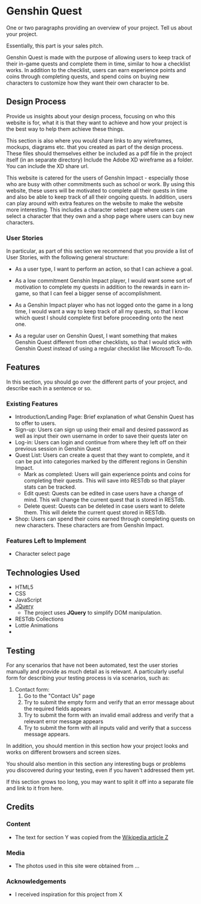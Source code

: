 # Genshin Quest

One or two paragraphs providing an overview of your project. Tell us about your project.

Essentially, this part is your sales pitch.

Genshin Quest is made with the purpose of allowing users to keep track of their in-game quests and complete them in time, similar to how a checklist works. In addition to the checklist, users can earn experience points and coins through completing quests, and spend coins on buying new characters to customize how they want their own character to be.
 
## Design Process

Provide us insights about your design process, focusing on who this website is for, what it is that they want to achieve and how your project is the best way to help them achieve these things.

This section is also where you would share links to any wireframes, mockups, diagrams etc. that you created as part of the design process. 
These files should themselves either be included as a pdf file in the project itself (in an separate directory)
Include the Adobe XD wireframe as a folder. You can include the XD share url. 

This website is catered for the users of Genshin Impact - especially those who are busy with other commitments such as school or work. By using this website, these users will be motivated to complete all their quests in time and also be able to keep track of all their ongoing quests. In addition, users can play around with extra features on the website to make the website more interesting. This includes a character select page where users can select a character that they own and a shop page where users can buy new characters.

### User Stories
In particular, as part of this section we recommend that you provide a list of User Stories, with the following general structure:
- As a user type, I want to perform an action, so that I can achieve a goal.

- As a low commitment Genshin Impact player, I would want some sort of motivation to complete my quests in addition to the rewards in earn in-game, so that I can feel a bigger sense of accomplishment.
- As a Genshin Impact player who has not logged onto the game in a long time, I would want a way to keep track of all my quests, so that I know which quest I should complete first before proceeding onto the next one.
- As a regular user on Genshin Quest, I want something that makes Genshin Quest different from other checklists, so that I would stick with Genshin Quest instead of using a regular checklist like Microsoft To-do.

## Features

In this section, you should go over the different parts of your project, and describe each in a sentence or so.
 
### Existing Features
- Introduction/Landing Page: Brief explanation of what Genshin Quest has to offer to users.
- Sign-up: Users can sign up using their email and desired password as well as input their own username in order to save their quests later on
- Log-in: Users can login and continue from where they left off on their previous session in Genshin Quest
- Quest List: Users can create a quest that they want to complete, and it can be put into categories marked by the different regions in Genshin Impact.
    - Mark as completed: Users will gain experience points and coins for completing their quests. This will save into RESTdb so that player stats can be tracked.
    - Edit quest: Quests can be edited in case users have a change of mind. This will change the current quest that is stored in RESTdb.
    - Delete quest: Quests can be deleted in case users want to delete them. This will delete the current quest stored in RESTdb.
- Shop: Users can spend their coins earned through completing quests on new characters. These characters are from Genshin Impact.

### Features Left to Implement
- Character select page

## Technologies Used

- HTML5
- CSS
- JavaScript
- [JQuery](https://jquery.com)
    - The project uses **JQuery** to simplify DOM manipulation.
- RESTdb Collections
- Lottie Animations
- 


## Testing

For any scenarios that have not been automated, test the user stories manually and provide as much detail as is relevant. A particularly useful form for describing your testing process is via scenarios, such as:

1. Contact form:
    1. Go to the "Contact Us" page
    2. Try to submit the empty form and verify that an error message about the required fields appears
    3. Try to submit the form with an invalid email address and verify that a relevant error message appears
    4. Try to submit the form with all inputs valid and verify that a success message appears.

In addition, you should mention in this section how your project looks and works on different browsers and screen sizes.

You should also mention in this section any interesting bugs or problems you discovered during your testing, even if you haven't addressed them yet.

If this section grows too long, you may want to split it off into a separate file and link to it from here.

## Credits

### Content
- The text for section Y was copied from the [Wikipedia article Z](https://en.wikipedia.org/wiki/Z)

### Media
- The photos used in this site were obtained from ...

### Acknowledgements

- I received inspiration for this project from X